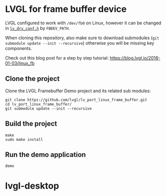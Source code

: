 # LVGL for frame buffer device

LVGL configured to work with `/dev/fb0` on Linux, however it can be changed in [`lv_drv_conf.h`](https://github.com/lvgl/lv_port_linux_frame_buffer/blob/master/lv_drv_conf.h) by `FBDEV_PATH`.

When cloning this repository, also make sure to download submodules (`git submodule update --init --recursive`) otherwise you will be missing key components.

Check out this blog post for a step by step tutorial:
https://blog.lvgl.io/2018-01-03/linux_fb

## Clone the project

Clone the LVGL Framebuffer Demo project and its related sub modules:

```
git clone https://github.com/lvgl/lv_port_linux_frame_buffer.git
cd lv_port_linux_frame_buffer/
git submodule update --init --recursive
```

## Build the project

```
make
sudo make install
```

## Run the demo application

```
demo
```
# lvgl-desktop
